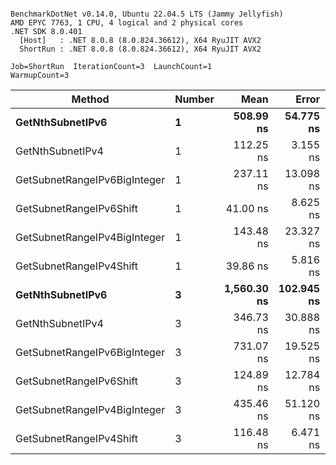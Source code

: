 ```

BenchmarkDotNet v0.14.0, Ubuntu 22.04.5 LTS (Jammy Jellyfish)
AMD EPYC 7763, 1 CPU, 4 logical and 2 physical cores
.NET SDK 8.0.401
  [Host]   : .NET 8.0.8 (8.0.824.36612), X64 RyuJIT AVX2
  ShortRun : .NET 8.0.8 (8.0.824.36612), X64 RyuJIT AVX2

Job=ShortRun  IterationCount=3  LaunchCount=1  
WarmupCount=3  

```
| Method                       | Number | Mean        | Error      | StdDev   | Min         | Max         | Gen0   | Allocated |
|----------------------------- |------- |------------:|-----------:|---------:|------------:|------------:|-------:|----------:|
| **GetNthSubnetIPv6**             | **1**      |   **508.99 ns** |  **54.775 ns** | **3.002 ns** |   **505.58 ns** |   **511.25 ns** | **0.0076** |     **696 B** |
| GetNthSubnetIPv4             | 1      |   112.25 ns |   3.155 ns | 0.173 ns |   112.06 ns |   112.40 ns | 0.0019 |     160 B |
| GetSubnetRangeIPv6BigInteger | 1      |   237.11 ns |  13.098 ns | 0.718 ns |   236.68 ns |   237.94 ns | 0.0050 |     432 B |
| GetSubnetRangeIPv6Shift      | 1      |    41.00 ns |   8.625 ns | 0.473 ns |    40.70 ns |    41.55 ns | 0.0019 |     160 B |
| GetSubnetRangeIPv4BigInteger | 1      |   143.48 ns |  23.327 ns | 1.279 ns |   142.08 ns |   144.58 ns | 0.0024 |     208 B |
| GetSubnetRangeIPv4Shift      | 1      |    39.86 ns |   5.816 ns | 0.319 ns |    39.67 ns |    40.22 ns | 0.0021 |     176 B |
| **GetNthSubnetIPv6**             | **3**      | **1,560.30 ns** | **102.945 ns** | **5.643 ns** | **1,554.54 ns** | **1,565.82 ns** | **0.0248** |    **2168 B** |
| GetNthSubnetIPv4             | 3      |   346.73 ns |  30.888 ns | 1.693 ns |   344.85 ns |   348.15 ns | 0.0057 |     480 B |
| GetSubnetRangeIPv6BigInteger | 3      |   731.07 ns |  19.525 ns | 1.070 ns |   730.41 ns |   732.30 ns | 0.0153 |    1296 B |
| GetSubnetRangeIPv6Shift      | 3      |   124.89 ns |  12.784 ns | 0.701 ns |   124.41 ns |   125.70 ns | 0.0057 |     480 B |
| GetSubnetRangeIPv4BigInteger | 3      |   435.46 ns |  51.120 ns | 2.802 ns |   432.27 ns |   437.52 ns | 0.0072 |     624 B |
| GetSubnetRangeIPv4Shift      | 3      |   116.48 ns |   6.471 ns | 0.355 ns |   116.12 ns |   116.82 ns | 0.0062 |     528 B |
